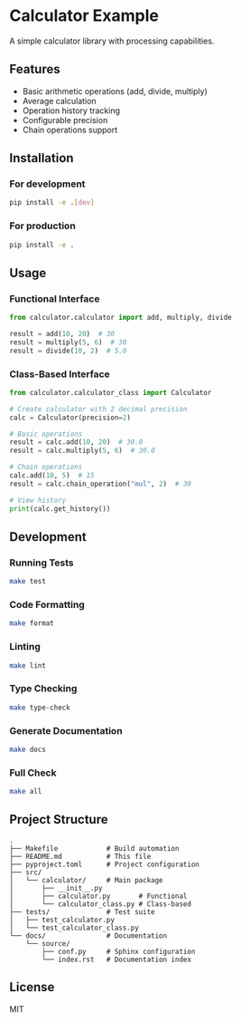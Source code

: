 # Calculator Example

A simple calculator library with processing capabilities.

## Features

- Basic arithmetic operations (add, divide, multiply)
- Average calculation
- Operation history tracking
- Configurable precision
- Chain operations support

## Installation

### For development

```bash
pip install -e .[dev]
```

### For production

```bash
pip install -e .
```

## Usage

### Functional Interface

```python
from calculator.calculator import add, multiply, divide

result = add(10, 20)  # 30
result = multiply(5, 6)  # 30
result = divide(10, 2)  # 5.0
```

### Class-Based Interface

```python
from calculator.calculator_class import Calculator

# Create calculator with 2 decimal precision
calc = Calculator(precision=2)

# Basic operations
result = calc.add(10, 20)  # 30.0
result = calc.multiply(5, 6)  # 30.0

# Chain operations
calc.add(10, 5)  # 15
result = calc.chain_operation("mul", 2)  # 30

# View history
print(calc.get_history())
```

## Development

### Running Tests

```bash
make test
```

### Code Formatting

```bash
make format
```

### Linting

```bash
make lint
```

### Type Checking

```bash
make type-check
```

### Generate Documentation

```bash
make docs
```

### Full Check

```bash
make all
```

## Project Structure

```
.
├── Makefile            # Build automation
├── README.md           # This file
├── pyproject.toml      # Project configuration
├── src/
│   └── calculator/     # Main package
│       ├── __init__.py
│       ├── calculator.py       # Functional 
│       └── calculator_class.py # Class-based 
├── tests/              # Test suite
│   ├── test_calculator.py
│   └── test_calculator_class.py
└── docs/               # Documentation
    └── source/
        ├── conf.py     # Sphinx configuration
        └── index.rst   # Documentation index
```

## License

MIT
